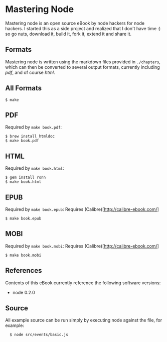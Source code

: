 
# Mastering Node

 Mastering node is an open source eBook by node hackers for node hackers. I started this as a side project and realized that I don't have time :) so go nuts, download it, build it, fork it, extend it and share it.

## Formats

 Mastering node is written using the markdown files provided in `./chapters`, which can then be converted to several output formats, currently including _pdf_, and of course _html_.

## All Formats

    $ make

## PDF

Required by `make book.pdf`:

    $ brew install htmldoc
    $ make book.pdf

## HTML

Required by `make book.html`:

    $ gem install ronn
    $ make book.html

## EPUB

Required by `make book.epub`:
Requires (Calibre)[http://calibre-ebook.com/]

    $ make book.epub

## MOBI

Required by `make book.mobi`:
Requires (Calibre)[http://calibre-ebook.com/]

    $ make book.mobi

## References

Contents of this eBook currently reference the following software versions:

  - node 0.2.0

## Source

All example source can be run simply by executing node against the file,
for example:

      $ node src/events/basic.js